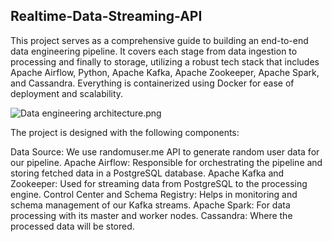 ## Realtime-Data-Streaming-API

This project serves as a comprehensive guide to building an end-to-end data engineering pipeline. It covers each stage from data ingestion to processing and finally to storage, utilizing a robust tech stack that includes Apache Airflow, Python, Apache Kafka, Apache Zookeeper, Apache Spark, and Cassandra. Everything is containerized using Docker for ease of deployment and scalability.

![Data engineering architecture.png](..%2F..%2FOneDrive%2FDesktop%2FDecember%20Plan%28Data%20Engineering%29%2FRealtime%20Data%20Streaming%20%20End%20To%20End%20Data%20Engineering%20Project-API-cassandra%2FData%20engineering%20architecture.png)

The project is designed with the following components:

Data Source: We use randomuser.me API to generate random user data for our pipeline.
Apache Airflow: Responsible for orchestrating the pipeline and storing fetched data in a PostgreSQL database.
Apache Kafka and Zookeeper: Used for streaming data from PostgreSQL to the processing engine.
Control Center and Schema Registry: Helps in monitoring and schema management of our Kafka streams.
Apache Spark: For data processing with its master and worker nodes.
Cassandra: Where the processed data will be stored.